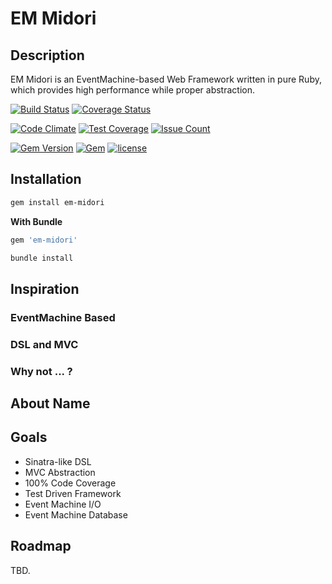 # EM Midori
## Description

EM Midori is an EventMachine-based Web Framework written in pure Ruby, which provides high performance while proper abstraction.

[![Build Status](https://travis-ci.org/heckpsi-lab/em-midori.svg?branch=master)](https://travis-ci.org/heckpsi-lab/em-midori) [![Coverage Status](https://coveralls.io/repos/github/heckpsi-lab/em-midori/badge.svg?branch=master)](https://coveralls.io/github/heckpsi-lab/em-midori?branch=master)

[![Code Climate](https://codeclimate.com/github/heckpsi-lab/em-midori/badges/gpa.svg)](https://codeclimate.com/github/heckpsi-lab/em-midori) [![Test Coverage](https://codeclimate.com/github/heckpsi-lab/em-midori/badges/coverage.svg)](https://codeclimate.com/github/heckpsi-lab/em-midori/coverage) [![Issue Count](https://codeclimate.com/github/heckpsi-lab/em-midori/badges/issue_count.svg)](https://codeclimate.com/github/heckpsi-lab/em-midori)

[![Gem Version](https://img.shields.io/gem/v/em-midori.svg?maxAge=2592000)](https://rubygems.org/gems/em-midori) [![Gem](https://img.shields.io/gem/dt/em-midori.svg?maxAge=2592000)](https://rubygems.org/gems/em-midori) [![license](https://img.shields.io/github/license/heckpsi-lab/em-midori.svg?maxAge=2592000)]()

## Installation

```bash
gem install em-midori
```

**With Bundle**

```ruby
gem 'em-midori'
```

```bash
bundle install
```

## Inspiration

### EventMachine Based

### DSL and MVC

### Why not ... ?

## About Name



## Goals

- Sinatra-like DSL
- MVC Abstraction
- 100% Code Coverage
- Test Driven Framework
- Event Machine I/O
- Event Machine Database

## Roadmap

TBD.